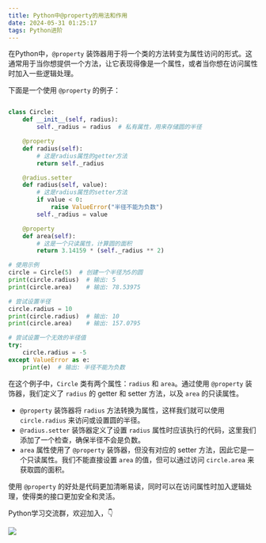 ```yaml
---
title: Python中@property的用法和作用
date: 2024-05-31 01:25:17
tags: Python进阶
---
```

在Python中，`@property` 装饰器用于将一个类的方法转变为属性访问的形式。这通常用于当你想提供一个方法，让它表现得像是一个属性，或者当你想在访问属性时加入一些逻辑处理。

下面是一个使用 `@property` 的例子：

```python

class Circle:
    def __init__(self, radius):
        self._radius = radius  # 私有属性，用来存储圆的半径

    @property
    def radius(self):
        # 这是radius属性的getter方法
        return self._radius

    @radius.setter
    def radius(self, value):
        # 这是radius属性的setter方法
        if value < 0:
            raise ValueError("半径不能为负数")
        self._radius = value

    @property
    def area(self):
        # 这是一个只读属性，计算圆的面积
        return 3.14159 * (self._radius ** 2)

# 使用示例
circle = Circle(5)  # 创建一个半径为5的圆
print(circle.radius)  # 输出: 5
print(circle.area)    # 输出: 78.53975

# 尝试设置半径
circle.radius = 10
print(circle.radius)  # 输出: 10
print(circle.area)    # 输出: 157.0795

# 尝试设置一个无效的半径值
try:
    circle.radius = -5
except ValueError as e:
    print(e)  # 输出: 半径不能为负数
```

在这个例子中，`Circle` 类有两个属性：`radius` 和 `area`。通过使用 `@property` 装饰器，我们定义了 `radius` 的 getter 和 setter 方法，以及 `area` 的只读属性。

- `@property` 装饰器将 `radius` 方法转换为属性，这样我们就可以使用 `circle.radius` 来访问或设置圆的半径。
- `@radius.setter` 装饰器定义了设置 `radius` 属性时应该执行的代码，这里我们添加了一个检查，确保半径不会是负数。
- `area` 属性使用了 `@property` 装饰器，但没有对应的 setter 方法，因此它是一个只读属性。我们不能直接设置 `area` 的值，但可以通过访问 `circle.area` 来获取圆的面积。

使用 `@property` 的好处是代码更加清晰易读，同时可以在访问属性时加入逻辑处理，使得类的接口更加安全和灵活。


Python学习交流群，欢迎加入，👇

![](https://cos.python-office.com/group/0816.jpg)